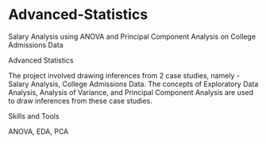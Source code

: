 # Advanced-Statistics
Salary Analysis using ANOVA and Principal Component Analysis on College Admissions Data

Advanced Statistics

The project involved drawing inferences from 2 case studies, namely - Salary Analysis, College Admissions Data. The concepts of Exploratory Data Analysis, Analysis of Variance, and Principal Component Analysis are used to draw inferences from these case studies.

Skills and Tools

ANOVA, EDA, PCA
